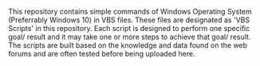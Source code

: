 This repository contains simple commands of Windows Operating System (Preferrably Windows 10) in VBS files. These files are designated as 'VBS Scripts' in this repository. Each script is designed to perform one specific goal/ result and it may take one or more steps to achieve that goal/ result. The scripts are built based on the knowledge and data found on the web forums and are often tested before being uploaded here.
